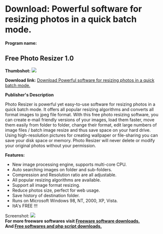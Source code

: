 # Download: Powerful software for resizing photos in a quick batch mode.

**Program name:**

## Free Photo Resizer 1.0

  
**Thumbshot:** ![](http://www.freewarefiles.com/screenshot/wwfreephotoresizer_md.jpg)   
  
**Download link:** [Download Powerful software for resizing photos in a quick batch mode.](http://freesoftwares.boysofts.com/Free-Photo-Resizer_program_45625.html)  
  


**Publisher's Description**  
  


Photo Resizer is powerful yet easy-to-use software for resizing photos in a quick batch mode. It offers all popular resizing algorithms and converts all format images to jpeg file format. With this free photo resizing software, you can create e-mail friendly versions of your images, load them faster, move them easily from folder to folder, change their format, edit large numbers of image files / batch image resize and thus save space on your hard drive. Using high-resolution pictures for creating wallpaper or file-sharing you can save your disk space or memory. Photo Resizer will never delete or modify your original photos without your permission. 

**Features:**

  * New image processing engine, supports multi-core CPU. 
  * Auto searching images on folder and sub-folders. 
  * Compression and Resolution ratio are all adjustable. 
  * All popular resizing algorithms are available. 
  * Support all image format resizing. 
  * Reduce photos size, perfect for web usage. 
  * Save history of destination folder. 
  * Runs on Microsoft Windows 98, NT, 2000, XP, Vista. 
  * ItA's FREE !!! 

  
  
Screenshot: ![](http://www.freewarefiles.com/screenshot/wwfreephotoresizer.jpg)   
**For more freeware softwares visit [Freeware software downloads.](http://freesoftwares.boysofts.com/)**   
**And [Free softwares and php script downloads.](http://www.boysofts.com/)**

